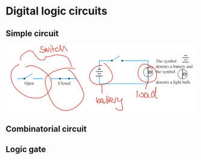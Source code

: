 # Digital logic circuits

## Simple circuit

![Simple circuit with open and closed switch, battery and load](../images/bff024c6650d54c991df9145005328fdfd8f4f1a74c9ccb044c4b80413532f42.png)  

## Combinatorial circuit

## Logic gate

